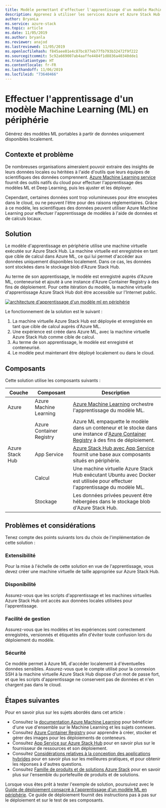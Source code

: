 ```yaml
---
title: Modèle permettant d'effectuer l'apprentissage d'un modèle Machine Learning (ML) en périphérie à l'aide d'Azure et d'Azure Stack Hub.
description: Apprenez à utiliser les services Azure et Azure Stack Hub pour effectuer l'apprentissage d'un modèle ML en périphérie.
author: BryanLa
ms.service: azure-stack
ms.topic: article
ms.date: 11/05/2019
ms.author: bryanla
ms.reviewer: anajod
ms.lastreviewed: 11/05/2019
ms.openlocfilehash: f845aee01e4c87bc877eb77fb793b32472f9f222
ms.sourcegitcommit: 5c92a669007ab4aaffe4484f1d8836a40340dde1
ms.translationtype: HT
ms.contentlocale: fr-FR
ms.lasthandoff: 11/06/2019
ms.locfileid: "73640466"
---
```

# <a name="train-machine-learning-ml-model-at-the-edge-pattern"></a>Effectuer l'apprentissage d'un modèle Machine Learning (ML) en périphérie

Générez des modèles ML portables à partir de données uniquement disponibles localement.

## <a name="context-and-problem"></a>Contexte et problème

De nombreuses organisations aimeraient pouvoir extraire des insights de leurs données locales ou héritées à l'aide d'outils que leurs équipes de scientifiques des données comprennent. [Azure Machine Learning service](/azure/machine-learning/) fournit des outils natifs du cloud pour effectuer l'apprentissage des modèles ML et Deep Learning, puis les ajuster et les déployer.  

Cependant, certaines données sont trop volumineuses pour être envoyées dans le cloud, ou ne peuvent l'être pour des raisons réglementaires. Grâce à ce modèle, les scientifiques des données peuvent utiliser Azure Machine Learning pour effectuer l'apprentissage de modèles à l'aide de données et de calculs locaux. 

## <a name="solution"></a>Solution

Le modèle d'apprentissage en périphérie utilise une machine virtuelle exécutée sur Azure Stack Hub. La machine virtuelle est enregistrée en tant que cible de calcul dans Azure ML, ce qui lui permet d'accéder aux données uniquement disponibles localement. Dans ce cas, les données sont stockées dans le stockage blob d'Azure Stack Hub. 

Au terme de son apprentissage, le modèle est enregistré auprès d'Azure ML, conteneurisé et ajouté à une instance d'Azure Container Registry à des fins de déploiement. Pour cette itération du modèle, la machine virtuelle d'apprentissage Azure Stack Hub doit être accessible sur l'Internet public. 

[![architecture d'apprentissage d'un modèle ml en périphérie](media/pattern-train-ml-model-at-edge/solution-architecture.png)](media/pattern-train-ml-model-at-edge/solution-architecture.png)

Le fonctionnement de la solution est le suivant : 

1. La machine virtuelle Azure Stack Hub est déployée et enregistrée en tant que cible de calcul auprès d'Azure ML.
2. Une expérience est créée dans Azure ML, avec la machine virtuelle Azure Stack Hub comme cible de calcul.
3. Au terme de son apprentissage, le modèle est enregistré et conteneurisé.
4. Le modèle peut maintenant être déployé localement ou dans le cloud.

## <a name="components"></a>Composants

Cette solution utilise les composants suivants :

| Couche | Composant | Description |
|----------|-----------|-------------|
| Azure | Azure Machine Learning | [Azure Machine Learning](/azure/machine-learning/) orchestre l'apprentissage du modèle ML. |
| | Azure Container Registry | Azure ML empaquette le modèle dans un conteneur et le stocke dans une instance d'[Azure Container Registry](/azure/container-registry/) à des fins de déploiement.|
| Azure Stack Hub | App Service | [Azure Stack Hub avec App Service](/azure-stack/operator/azure-stack-app-service-overview) fournit une base aux composants situés en périphérie. |
| | Calcul | Une machine virtuelle Azure Stack Hub exécutant Ubuntu avec Docker est utilisée pour effectuer l'apprentissage du modèle ML. |
| | Stockage | Les données privées peuvent être hébergées dans le stockage blob d'Azure Stack Hub. |

## <a name="issues-and-considerations"></a>Problèmes et considérations

Tenez compte des points suivants lors du choix de l'implémentation de cette solution :

### <a name="scalability"></a>Extensibilité 

Pour la mise à l'échelle de cette solution en vue de l'apprentissage, vous devez créer une machine virtuelle de taille appropriée sur Azure Stack Hub.

### <a name="availability"></a>Disponibilité

Assurez-vous que les scripts d'apprentissage et les machines virtuelles Azure Stack Hub ont accès aux données locales utilisées pour l'apprentissage.

### <a name="manageability"></a>Facilité de gestion

Assurez-vous que les modèles et les expériences sont correctement enregistrés, versionnés et étiquetés afin d'éviter toute confusion lors du déploiement du modèle. 

### <a name="security"></a>Sécurité

Ce modèle permet à Azure ML d'accéder localement à d'éventuelles données sensibles. Assurez-vous que le compte utilisé pour la connexion SSH à la machine virtuelle Azure Stack Hub dispose d'un mot de passe fort, et que les scripts d'apprentissage ne conservent pas de données et n'en chargent pas dans le cloud. 

## <a name="next-steps"></a>Étapes suivantes

Pour en savoir plus sur les sujets abordés dans cet article :
- Consultez la [documentation Azure Machine Learning](/azure/machine-learning) pour bénéficier d'une vue d'ensemble sur le Machine Learning et les sujets connexes.
- Consultez [Azure Container Registry](/azure/container-registry/) pour apprendre à créer, stocker et gérer des images pour les déploiements de conteneurs.
- Consultez [App Service sur Azure Stack Hub](/azure-stack/operator/azure-stack-app-service-overview) pour en savoir plus sur le fournisseur de ressources et son déploiement.
- Consultez [Considérations relatives à la conception des applications hybrides](overview-app-design-considerations.md) pour en savoir plus sur les meilleures pratiques, et pour obtenir les réponses à d'autres questions.
- Consultez [Famille de produits et de solutions Azure Stack](/azure-stack) pour en savoir plus sur l'ensemble du portefeuille de produits et de solutions.

Lorsque vous êtes prêt à tester l'exemple de solution, poursuivez avec le [Guide de déploiement consacré à l'apprentissage d'un modèle ML en périphérie](https://aka.ms/edgetrainingdeploy). Ce guide de déploiement fournit des instructions pas à pas sur le déploiement et sur le test de ses composants.